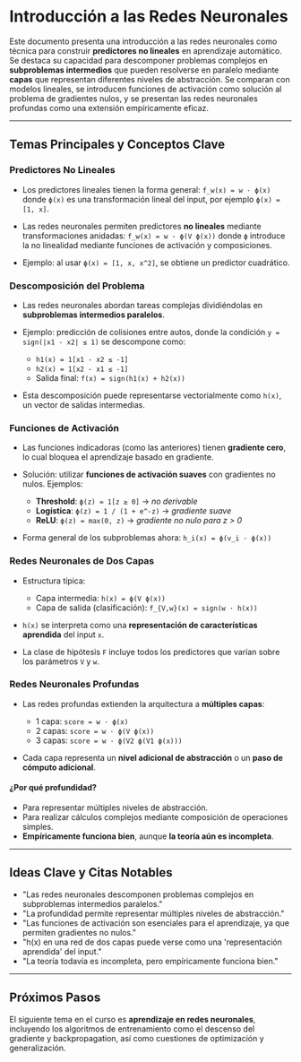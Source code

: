 # Introducción a las Redes Neuronales



Este documento presenta una introducción a las redes neuronales como técnica para construir **predictores no lineales** en aprendizaje automático. Se destaca su capacidad para descomponer problemas complejos en **subproblemas intermedios** que pueden resolverse en paralelo mediante **capas** que representan diferentes niveles de abstracción. Se comparan con modelos lineales, se introducen funciones de activación como solución al problema de gradientes nulos, y se presentan las redes neuronales profundas como una extensión empíricamente eficaz.

---

## Temas Principales y Conceptos Clave

### Predictores No Lineales

* Los predictores lineales tienen la forma general:
  `f_w(x) = w · ϕ(x)`
  donde `ϕ(x)` es una transformación lineal del input, por ejemplo `ϕ(x) = [1, x]`.

* Las redes neuronales permiten predictores **no lineales** mediante transformaciones anidadas:
  `f_w(x) = w · ϕ(V ϕ(x))`
  donde `ϕ` introduce la no linealidad mediante funciones de activación y composiciones.

* Ejemplo: al usar `ϕ(x) = [1, x, x^2]`, se obtiene un predictor cuadrático.

### Descomposición del Problema

* Las redes neuronales abordan tareas complejas dividiéndolas en **subproblemas intermedios paralelos**.

* Ejemplo: predicción de colisiones entre autos, donde la condición `y = sign(|x1 - x2| ≤ 1)` se descompone como:

  * `h1(x) = 1[x1 - x2 ≤ -1]`
  * `h2(x) = 1[x2 - x1 ≤ -1]`
  * Salida final: `f(x) = sign(h1(x) + h2(x))`

* Esta descomposición puede representarse vectorialmente como `h(x)`, un vector de salidas intermedias.

### Funciones de Activación

* Las funciones indicadoras (como las anteriores) tienen **gradiente cero**, lo cual bloquea el aprendizaje basado en gradiente.

* Solución: utilizar **funciones de activación suaves** con gradientes no nulos. Ejemplos:

  * **Threshold**: `ϕ(z) = 1[z ≥ 0]` → *no derivable*
  * **Logística**: `ϕ(z) = 1 / (1 + e^-z)` → *gradiente suave*
  * **ReLU**: `ϕ(z) = max(0, z)` → *gradiente no nulo para z > 0*

* Forma general de los subproblemas ahora:
  `h_i(x) = ϕ(v_i · ϕ(x))`

### Redes Neuronales de Dos Capas

* Estructura típica:

  * Capa intermedia:
    `h(x) = ϕ(V ϕ(x))`
  * Capa de salida (clasificación):
    `f_{V,w}(x) = sign(w · h(x))`

* `h(x)` se interpreta como una **representación de características aprendida** del input `x`.

* La clase de hipótesis `F` incluye todos los predictores que varían sobre los parámetros `V` y `w`.

### Redes Neuronales Profundas

* Las redes profundas extienden la arquitectura a **múltiples capas**:

  * 1 capa: `score = w · ϕ(x)`
  * 2 capas: `score = w · ϕ(V ϕ(x))`
  * 3 capas: `score = w · ϕ(V2 ϕ(V1 ϕ(x)))`

* Cada capa representa un **nivel adicional de abstracción** o un **paso de cómputo adicional**.

#### ¿Por qué profundidad?

* Para representar múltiples niveles de abstracción.
* Para realizar cálculos complejos mediante composición de operaciones simples.
* **Empíricamente funciona bien**, aunque **la teoría aún es incompleta**.

---

## Ideas Clave y Citas Notables

* "Las redes neuronales descomponen problemas complejos en subproblemas intermedios paralelos."
* "La profundidad permite representar múltiples niveles de abstracción."
* "Las funciones de activación son esenciales para el aprendizaje, ya que permiten gradientes no nulos."
* "h(x) en una red de dos capas puede verse como una 'representación aprendida' del input."
* "La teoría todavía es incompleta, pero empíricamente funciona bien."

---

## Próximos Pasos

El siguiente tema en el curso es **aprendizaje en redes neuronales**, incluyendo los algoritmos de entrenamiento como el descenso del gradiente y backpropagation, así como cuestiones de optimización y generalización.
